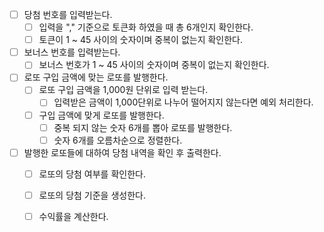 
 - [ ] 당첨 번호를 입력받는다.
   - [ ] 입력을 "," 기준으로 토큰화 하였을 때 총 6개인지 확인한다.
   - [ ] 토큰이 1 ~ 45 사이의 숫자이며 중복이 없는지 확인한다.
 - [ ] 보너스 번호를 입력받는다.
   - [ ] 보너스 번호가 1 ~ 45 사이의 숫자이며 중복이 없는지 확인한다.
 - [ ] 로또 구입 금액에 맞는 로또를 발행한다.
   - [ ] 로또 구입 금액을 1,000원 단위로 입력 받는다.
       - [ ] 입력받은 금액이 1,000단위로 나누어 떨어지지 않는다면 예외 처리한다.
   - [ ] 구입 금액에 맞게 로또를 발행한다. 
     - [ ] 중복 되지 않는 숫자 6개를 뽑아 로또를 발행한다.
     - [ ] 숫자 6개를 오름차순으로 정렬한다.
 - [ ] 발행한 로또들에 대하여 당첨 내역을 확인 후 출력한다.
   - [ ] 로또의 당첨 여부를 확인한다.
   - [ ] 로또의 당첨 기준을 생성한다.
   - [ ] 수익률을 계산한다.
   